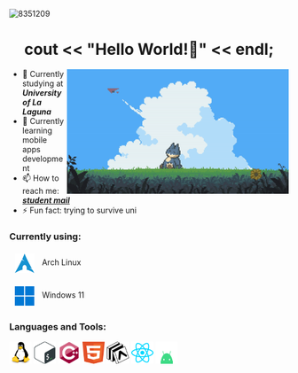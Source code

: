 ![8351209](https://github.com/gabmartinbr/gabmartinbr/assets/114770294/01df1763-75f4-4118-86de-1a02335b1b69)

<h1 align="center"> cout << "Hello World!👋" << endl;
</h1>
<img align="right" alt="Coding" width="400" src="assets/snor.gif">

<!--
**gabmartinbr/gabmartinbr** is a ✨ _special_ ✨ repository because its `README.md` (this file) appears on your GitHub profile.

Here are some ideas to get you started:
-->
- 🔭 Currently studying at ***University of La Laguna*** 
- 🌱 Currently learning mobile apps development
- 📫 How to reach me: [***student mail***](mailto:alu0101539157@ull.edu.es)
- ⚡ Fun fact: trying to survive uni

### Currently using:
<p>
  <img style="vertical-align:middle; margin:5px 10px" height="35" width="35" src="assets/arch_blue.svg"> Arch Linux
</p>
<p>
  <img style="vertical-align:middle; margin:5px 10px" height="35" width="35" src="assets/windows_blue.png"> Windows 11
</p>

<h3 align="left">Languages and Tools:</h3>
<p align="left">
  <img src="assets/linux.svg" alt="linux" width="40" height="40"/>
  <img src="assets/bash.svg" alt="bash" width="40" height="40"/>
  <img src="assets/c++.svg" alt="cplusplus" width="40" height="40"/>
  <img src="assets/html.svg" alt="html" width="40" height="40"/>
  <img src="assets/expo.svg" alt="expo" width="40" height="40"/>
  <img src="assets/react.svg" alt="react" width="40" height="40"/>
  <img src="assets/android.svg" alt="android" width="40" height="40"/>

  
</p>
